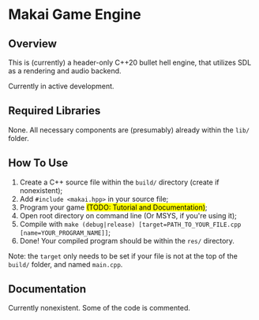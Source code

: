 # Makai Game Engine

## Overview

This is (currently) a header-only C++20 bullet hell engine, that utilizes SDL as a rendering and audio backend.

Currently in active development.

## Required Libraries

None. All necessary components are (presumably) already within the ```lib/``` folder.

## How To Use

1) Create a C++ source file within the ```build/``` directory (create if nonexistent);
2) Add ```#include <makai.hpp>``` in your source file;
3) Program your game <mark>(TODO: Tutorial and Documentation)</mark>;
4) Open root directory on command line (Or MSYS, if you're using it);
5) Compile with ```make (debug|release) [target=PATH_TO_YOUR_FILE.cpp [name=YOUR_PROGRAM_NAME]]```;
6) Done! Your compiled program should be within the ```res/``` directory.

Note: the ```target``` only needs to be set if your file is not at the top of the ```build/``` folder, and named ```main.cpp```.

## Documentation

Currently nonexistent. Some of the code is commented.
